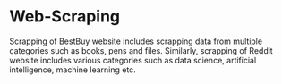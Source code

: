 # Web-Scraping
Scrapping of BestBuy website includes scrapping data from multiple categories such as books, pens and files. Similarly, scrapping of Reddit website includes various categories such as data science, artificial intelligence, machine learning etc.
